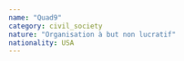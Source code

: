 ```yaml
---
name: "Quad9"
category: civil_society
nature: "Organisation à but non lucratif"
nationality: USA
---
```

    